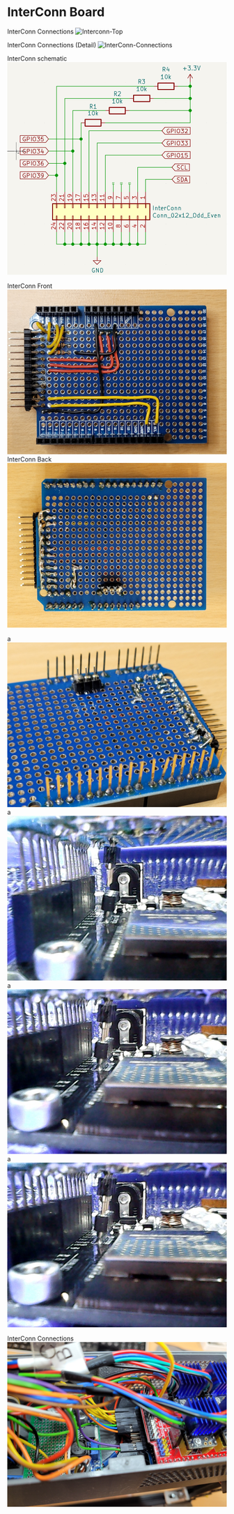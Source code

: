# InterConn Board

InterConn Connections 
![Interconn-Top](/KiCad/Interconn-Top.png)

InterConn Connections (Detail)
![InterConn-Connections](/KiCad/InterConn-Connections.png)

InterConn schematic 
![InterConn schematic ](/KiCad/InterConn.png)

InterConn Front
![InterConn Front](/InterConn/InterConn%20Front.jpg)
InterConn Back
![InterConn Back](/InterConn/InterConn%20Back.jpg)

a
![a](/InterConn/3pin%20a.jpg)
a
![a](/InterConn/3pin%20b.jpg)
a
![a](/InterConn/3pin%20c.jpg)
a
![a](/InterConn/3pin%20c.jpg)

InterConn Connections
![InterConn Connections](/InterConn/InterConn%20Connections.jpg)




